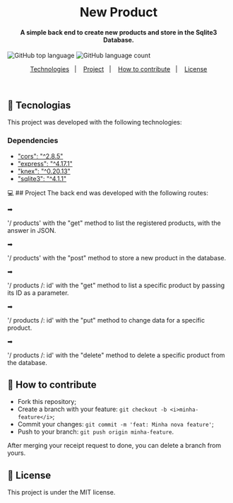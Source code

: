 <h1 align="center">
New Product
</h1>

<h4 align="center">
  A simple back end to create new products and store in the Sqlite3 Database.
</h4>

![GitHub top language](https://img.shields.io/github/languages/top/vop1234/NewProduct)  ![GitHub language count](https://img.shields.io/github/languages/count/vop1234/NewProduct)

<p align="center">
  <a href="#rocket-technologies">Technologies</a>&nbsp;&nbsp;&nbsp;|&nbsp;&nbsp;&nbsp;
  <a href="#-project">Project</a>&nbsp;&nbsp;&nbsp;|&nbsp;&nbsp;&nbsp;
  <a href="#-how-to-contribute">How to contribute</a>&nbsp;&nbsp;&nbsp;|&nbsp;&nbsp;&nbsp;
  <a href="#memo-licença">License</a>
</p>

<br>

## :rocket: Tecnologias

This project was developed with the following technologies:
### [](https://github.com/vop1234/NewProduct) Dependencies
- ["cors": "^2.8.5"](https://developer.mozilla.org/pt-BR/docs/Web/HTTP/Controle_Acesso_CORS)
- ["express": "^4.17.1"](https://expressjs.com/)
- ["knex": "^0.20.13"](http://knexjs.org/)
- ["sqlite3": "^4.1.1"](https://www.sqlite.org/index.html)
 

:computer: ## Project
The back end was developed with the following routes:

 ➡ <p> '/ products' with the "get" method to list the registered products, with the answer in JSON. </p>
 ➡ <p> '/ products' with the "post" method to store a new product in the database.</p>
 ➡ <p> '/ products /: id' with the "get" method to list a specific product by passing its ID as a parameter.</p>
 ➡ <p> '/ products /: id' with the "put" method to change data for a specific product.</p>
 ➡ <p> '/ products /: id' with the "delete" method to delete a specific product from the database.</p>

## 🤔   How to contribute
- Fork this repository;
- Create a branch with your feature: `git checkout -b <i>minha-feature</i>`;
- Commit your changes: `git commit -m 'feat: Minha nova feature'`;
- Push to your branch: `git push origin minha-feature`.

After merging your receipt request to done, you can delete a branch from yours.

## :memo: License

This project is under the MIT license.



